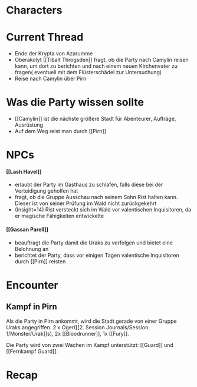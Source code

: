 # Characters


# Current Thread
- Ende der Krypta von Azarumme
- Oberakolyt [[Tibalt Throgsden]] fragt, ob die Party nach Camylin reisen kann, um dort zu berichten und nach einem neuen Kirchenvater zu fragen( eventuell mit dem Flüsterschädel zur Untersuchung)
- Reise nach Camylin über Pirn

# Was die Party wissen sollte
- [[Camylin]] ist die nächste größere Stadt für Abenteurer, Aufträge, Ausrüstung 
- Auf dem Weg reist man durch [[Pirn]]

# NPCs
#### [[Lash Havel]]
- erlaubt der Party im Gasthaus zu schlafen, falls diese bei der Verteidigung geholfen hat
- fragt, ob die Gruppe Ausschau nach seinem Sohn Rist halten kann. Dieser ist von seiner Prüfung im Wald nicht zurückgekehrt
- (Insight=14) Rist versteckt sich im Wald vor valentischen Inquisitoren, da er magische Fähigkeiten entwickelte

#### [[Gassan Parell]]
- beauftragt die Party damit die Uraks zu verfolgen und bietet eine Belohnung an
- berichtet der Party, dass vor einigen Tagen valentische Inquisitoren durch [[Pirn]] reisten


# Encounter

## Kampf in Pirn
Als die Party in Pirn ankommt, wird die Stadt gerade von einer Gruppe Uraks angegriffen.
2 x Oger([[2. Session Journals/Session 1/Monster/Urak]]s), 2x [[Bloodrunner]], 1x [[Fury]].

Die Party wird von zwei Wachen im Kampf unterstützt: 
[[Guard]] und [[Fernkampf Guard]].

# Recap
